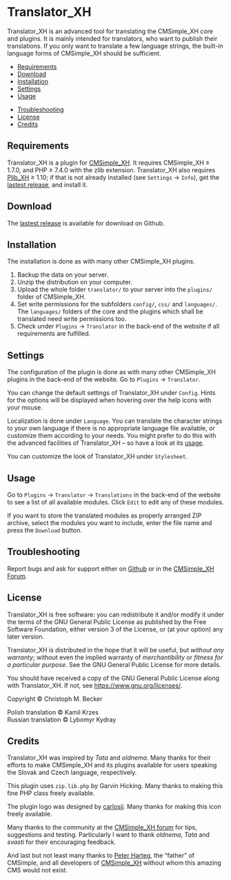 # Translator_XH

Translator_XH is an advanced tool for translating the CMSimple_XH core and
plugins.  It is mainly intended for translators, who want to publish their
translations.  If you only want to translate a few language strings,
the built-in language forms of CMSimple_XH should be sufficient.

- [Requirements](#requirements)
- [Download](#download)
- [Installation](#installation)
- [Settings](#settings)
- [Usage](#usage)
<!-- - [Limitations](#limitations) -->
- [Troubleshooting](#troubleshooting)
- [License](#license)
- [Credits](#credits)

## Requirements

Translator_XH is a plugin for [CMSimple_XH](https://cmsimple-xh.org/).
It requires CMSimple_XH ≥ 1.7.0, and PHP ≥ 7.4.0 with the zlib extension.
Translator_XH also requires [Plib_XH](https://github.com/cmb69/plib_xh) ≥ 1.10;
if that is not already installed (see `Settings` → `Info`),
get the [lastest release](https://github.com/cmb69/plib_xh/releases/latest),
and install it.

## Download

The [lastest release](https://github.com/cmb69/translator_xh/releases/latest)
is available for download on Github.

## Installation

The installation is done as with many other CMSimple_XH plugins.

1. Backup the data on your server.
1. Unzip the distribution on your computer.
1. Upload the whole folder `translator/` to your server into
   the `plugins/` folder of CMSimple_XH.
1. Set write permissions for the subfolders `config/`, `css/` and
   `languages/`.  The `languages/` folders of the core and the plugins which shall
   be translated need write permissions too.
1. Check under `Plugins` → `Translator` in the back-end of the website
   if all requirements are fulfilled.

## Settings

The configuration of the plugin is done as with many other CMSimple_XH plugins
in the back-end of the website. Go to `Plugins` → `Translator`.

You can change the default settings of Translator_XH under `Config`.
Hints for the options will be displayed when hovering over the help icons
with your mouse.

Localization is done under `Language`.  You can translate the character
strings to your own language if there is no appropriate language file
available, or customize them according to your needs.  You might prefer to do
this with the advanced facilities of Translator_XH – so have a look at its
[usage](#usage).

You can customize the look of Translator_XH under `Stylesheet`.

## Usage

Go to `Plugins` → `Translator` → `Translations` in the back-end of the website
to see a list of all available modules.
Click `Edit` to edit any of these modules.

If you want to store the translated modules as properly arranged ZIP
archive, select the modules you want to include, enter the file name
and press the `Download` button.

## Troubleshooting

Report bugs and ask for support either on
[Github](https://github.com/cmb69/translator_xh/issues)
or in the [CMSimple_XH Forum](https://cmsimpleforum.com/).

## License

Translator_XH is free software: you can redistribute it and/or modify
it under the terms of the GNU General Public License as published by
the Free Software Foundation, either version 3 of the License, or
(at your option) any later version.

Translator_XH is distributed in the hope that it will be useful,
but *without any warranty*; without even the implied warranty of
*merchantibility* or *fitness for a particular purpose*. See the
GNU General Public License for more details.

You should have received a copy of the GNU General Public License
along with Translator_XH.  If not, see <https://www.gnu.org/licenses/>.

Copyright © Christoph M. Becker

Polish translation © Kamil Krzes<br>
Russian translation © Lybomyr Kydray

## Credits

Translator_XH was inspired by *Tata* and *oldnema*.
Many thanks for their efforts to make CMSimple_XH and its plugins available for
users speaking the Slovak and Czech language, respectively.

This plugin uses `zip.lib.php` by Garvin Hicking.
Many thanks to making this fine PHP class freely available.

The plugin logo was designed by [carlosjj](https://carlosjj.deviantart.com/).
Many thanks for making this icon freely available.

Many thanks to the community at the [CMSimple_XH forum](https://www.cmsimpleforum.com/)
for tips, suggestions and testing.
Particularly I want to thank *oldnema*, *Tata* and *svasti*
for their encouraging feedback.

And last but not least many thanks to [Peter Harteg](https://www.harteg.dk),
the “father” of CMSimple,
and all developers of [CMSimple_XH](https://www.cmsimple-xh.org)
without whom this amazing CMS would not exist.
